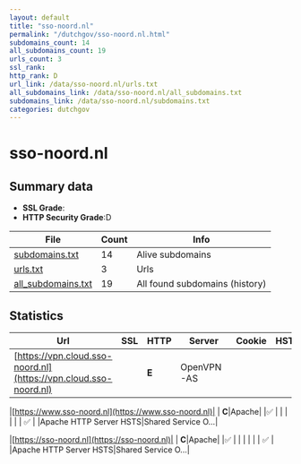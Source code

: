 ```yaml
---
layout: default
title: "sso-noord.nl"
permalink: "/dutchgov/sso-noord.nl.html"
subdomains_count: 14
all_subdomains_count: 19
urls_count: 3
ssl_rank: 
http_rank: D
url_link: /data/sso-noord.nl/urls.txt
all_subdomains_link: /data/sso-noord.nl/all_subdomains.txt
subdomains_link: /data/sso-noord.nl/subdomains.txt
categories: dutchgov
---
```



# sso-noord.nl
## Summary data


 - **SSL Grade**:
 - **HTTP Security Grade**:D


| File       | Count | Info |
|------------|-------|------|
|[subdomains.txt](/data/sso-noord.nl/subdomains.txt)|14|Alive subdomains|
|[urls.txt](/data/sso-noord.nl/urls.txt)|3|Urls|
|[all_subdomains.txt](/data/sso-noord.nl/all_subdomains.txt)|19|All found subdomains (history)|


## Statistics


| Url | SSL | HTTP | Server | Cookie | HSTS | CORS | CTO | CSP | XFO | XXP | RP |FP| Tech |Title |
|--------|-------|-------|------|------|------|------|------|------|------|------|------|------|------|------|
|[https://vpn.cloud.sso-noord.nl](https://vpn.cloud.sso-noord.nl)| | **E**|OpenVPN-AS| | | | | | :white_check_mark: | | :white_check_mark: | |||


|[https://www.sso-noord.nl](https://www.sso-noord.nl)| | **C**|Apache| |:white_check_mark: | | | | | | :white_check_mark: | |Apache HTTP Server HSTS|Shared Service O...|


|[https://sso-noord.nl](https://sso-noord.nl)| | **C**|Apache| |:white_check_mark: | | | | | | :white_check_mark: | |Apache HTTP Server HSTS|Shared Service O...|

